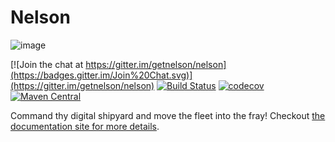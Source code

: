 # Nelson

![image](docs/src/hugo/static/images/logo.png)

[![Join the chat at https://gitter.im/getnelson/nelson](https://badges.gitter.im/Join%20Chat.svg)](https://gitter.im/getnelson/nelson)
[![Build Status](https://travis-ci.org/getnelson/nelson.svg?branch=master)](https://travis-ci.org/getnelson/nelson)
[![codecov](https://codecov.io/gh/getnelson/nelson/branch/master/graph/badge.svg)](https://codecov.io/gh/getnelson/nelson)
[![Maven Central](https://maven-badges.herokuapp.com/maven-central/io.verizon.nelson/core_2.11/badge.svg)](https://maven-badges.herokuapp.com/maven-central/io.verizon.nelson/core_2.11)

Command thy digital shipyard and move the fleet into the fray! Checkout [the documentation site for more details](https://getnelson.github.io/nelson/).
